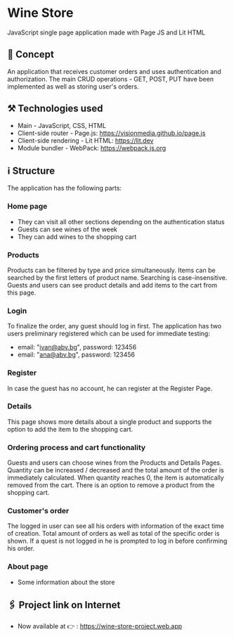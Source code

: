 # Wine Store
JavaScript single page application made with Page JS and Lit HTML
## :speech_balloon: Concept
An application that receives customer orders and uses authentication and authorization. 
The main CRUD operations - GET, POST, PUT have been implemented as well as storing user's orders.
## :hammer_and_pick: Technologies used 
* Main - JavaScript, CSS, HTML
* Client-side router - Page.js: https://visionmedia.github.io/page.js
* Client-side rendering - Lit HTML: https://lit.dev
* Module bundler - WebPack: https://webpack.js.org
## :information_source: Structure
The application has the following parts:
### Home page
* They can visit all other sections depending on the authentication status
* Guests can see wines of the week 
* They can add wines to the shopping cart
### Products
Products can be filtered by type and price simultaneously.
Items can be searched by the first letters of product name. Searching is case-insensitive.
Guests and users can see product details and add items to the cart from this page. 
### Login
To finalize the order, any guest should log in first.
The application has two users preliminary registered which can be used for immediate testing: 
* email: "ivan@abv.bg", password: 123456
* email: "ana@abv.bg", password: 123456
### Register 
In case the guest has no account, he can register at the Register Page.
### Details
This page shows more details about a single product and supports the option to add the item to the shopping cart.
### Ordering process and cart functionality
Guests and users can choose wines from the Products and Details Pages. Quantity can be increased / decreased and the total amount of the order is immediately calculated. When quantity reaches 0, the item is automatically  removed from the cart.
There is an option to remove a product from the shopping cart.
### Customer's order
The logged in user can see all his orders with information of the exact time of creation. Total amount of orders as well as total of the specific order is shown.
If a quest is not logged in he is prompted to log in before confirming his order.
### About page
* Some information about the store
## :paperclips: Project link on Internet
* Now available at :point_right: : https://wine-store-project.web.app